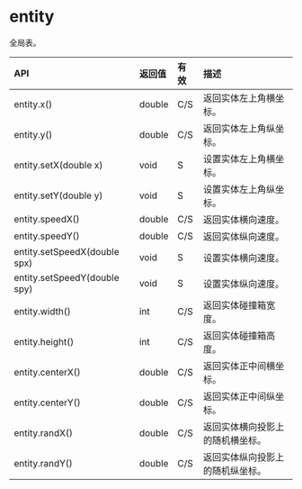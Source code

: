 # entity

全局表。

| API | 返回值 | 有效 | 描述 |
| :--- | :--- | :--- | :--- |
| entity.x\(\) | double | C/S | 返回实体左上角横坐标。 |
| entity.y\(\) | double | C/S | 返回实体左上角纵坐标。 |
| entity.setX\(double x\) | void | S | 设置实体左上角横坐标。 |
| entity.setY\(double y\) | void | S | 设置实体左上角纵坐标。 |
| entity.speedX\(\) | double | C/S | 返回实体横向速度。 |
| entity.speedY\(\) | double | C/S | 返回实体纵向速度。 |
| entity.setSpeedX\(double spx\) | void | S | 设置实体横向速度。 |
| entity.setSpeedY\(double spy\) | void | S | 设置实体纵向速度。 |
| entity.width\(\) | int | C/S | 返回实体碰撞箱宽度。 |
| entity.height\(\) | int | C/S | 返回实体碰撞箱高度。 |
| entity.centerX\(\) | double | C/S | 返回实体正中间横坐标。 |
| entity.centerY\(\) | double | C/S | 返回实体正中间纵坐标。 |
| entity.randX\(\) | double | C/S | 返回实体横向投影上的随机横坐标。 |
| entity.randY\(\) | double | C/S | 返回实体纵向投影上的随机纵坐标。 |



